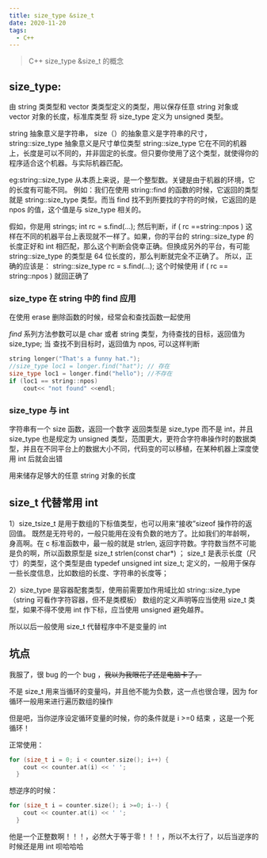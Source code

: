 ```yaml
---
title: size_type &size_t
date: 2020-11-20
tags:
  - C++
---
```


> C++ size_type &size_t 的概念

<!-- more -->

## size_type:

由 string 类类型和 vector 类类型定义的类型，用以保存任意 string 对象或 vector 对象的长度，标准库类型 将 size_type 定义为 unsigned 类型。

string 抽象意义是字符串， size（）的抽象意义是字符串的尺寸， string::size_type 抽象意义是尺寸单位类型 string::size_type 它在不同的机器上，长度是可以不同的，并非固定的长度。但只要你使用了这个类型，就使得你的程序适合这个机器。与实际机器匹配。

eg:string::size_type 从本质上来说，是一个整型数。关键是由于机器的环境，它的长度有可能不同。 例如：我们在使用 string::find 的函数的时候，它返回的类型就是 string::size_type 类型。而当 find 找不到所要找的字符的时候，它返回的是 npos 的值，这个值是与 size_type 相关的。

假如，你是用 strings; int rc = s.find(…); 然后判断，if ( rc ==string::npos ) 这样在不同的机器平台上表现就不一样了。如果，你的平台的 string::size_type 的长度正好和 int 相匹配，那么这个判断会侥幸正确。但换成另外的平台，有可能 string::size_type 的类型是 64 位长度的，那么判断就完全不正确了。 所以，正确的应该是：
string::size_type rc = s.find(…); 这个时候使用 if ( rc == string::npos ) 就回正确了

### size_type 在 string 中的 find 应用

在使用 erase 删除函数的时候，经常会和查找函数一起使用

*find* 系列方法参数可以是 char 或者 string 类型，为待查找的目标，返回值为 size_type; 当 查找不到目标时，返回值为 npos, 可以这样判断

```cpp
string longer("That's a funny hat.");
//size_type loc1 = longer.find("hat"); // 存在
size_type loc1 = longer.find("hello"); //不存在
if (loc1 == string::npos)
    cout<< "not found" <<endl;
```
### size_type 与 int

字符串有一个 size 函数，返回一个数字
返回类型是 size_type 而不是 int，并且 size_type 也是规定为 unsigned 类型，范围更大，更符合字符串操作时的数据类型，并且在不同平台上的数据大小不同，代码变的可以移植，在某种机器上深度使用 int 后就会出错

用来储存足够大的任意 string 对象的长度

## size_t 代替常用 int 

1）size_tsize_t 是用于数组的下标值类型，也可以用来“接收”sizeof 操作符的返回值。
既然是无符号的，一般只能用在没有负数的地方了。比如我们的年龄啊，身高啊。在 c 标准函数中，最一般的就是 strlen, 返回字符数。字符数当然不可能是负的啊，所以函数原型是 size_t strlen(const char*) ；
size_t 是表示长度（尺寸）的类型，这个类型是由
typedef unsigned int size_t;
定义的，一般用于保存一些长度信息，比如数组的长度、字符串的长度等；

2）size_type 是容器配套类型，使用前需要加作用域比如 string::size_type（string 可看作字符容器，但不是类模板）
数组的定义声明等应当使用 size_t 类型，如果不得不使用 int 作下标，应当使用 unsigned 避免越界。

所以以后一般使用 size_t 代替程序中不是变量的 int

## 坑点

我服了，很 bug 的一个 bug ，~~我以为我眼花了还是电脑卡了，~~

不是 size_t 用来当循环的变量吗，并且他不能为负数，这一点也很合理，因为 for 循环一般用来进行遍历数组的操作

但是吧，当你逆序设定循环变量的时候，你的条件就是 i >=0 结束 ，这是一个死循环！

正常使用：

``` cpp
for (size_t i = 0; i < counter.size(); i++) {
    cout << counter.at(i) << ' ';
  }
```
想逆序的时候：

``` cpp
for (size_t i = counter.size(); i >=0; i--) {
    cout << counter.at(i) << ' ';
  }
```
他是一个正整数啊！！！，必然大于等于零！！！，所以不太行了，以后当逆序的时候还是用 int 呗哈哈哈